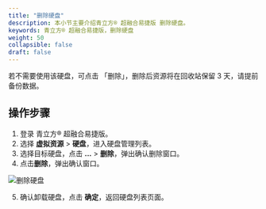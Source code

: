 ```yaml
---
title: "删除硬盘"
description: 本小节主要介绍青立方® 超融合易捷版 删除硬盘。 
keywords: 青立方® 超融合易捷版，删除硬盘
weight: 50
collapsible: false
draft: false
---
```



若不需要使用该硬盘，可点击 「删除」，删除后资源将在回收站保留 3 天，请提前备份数据。

## 操作步骤

1. 登录 青立方® 超融合易捷版。
2. 选择 **虚拟资源** > **硬盘**，进入硬盘管理列表。
3. 选择目标硬盘，点击 **...** > **删除**，弹出确认删除窗口。
4. 点击**删除**，弹出确认窗口。

  ![删除硬盘](../../../_images/delete_volume.png)

5. 确认卸载硬盘，点击 **确定**，返回硬盘列表页面。
